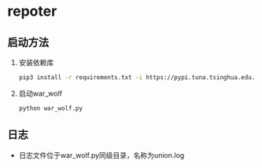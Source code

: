# repoter

## 启动方法

1. 安装依赖库

   ```sh
   pip3 install -r requirements.txt -i https://pypi.tuna.tsinghua.edu.cn/simple
   ```

2. 启动war_wolf

   ```sh
   python war_wolf.py
   ```

## 日志

- 日志文件位于war_wolf.py同级目录，名称为union.log
